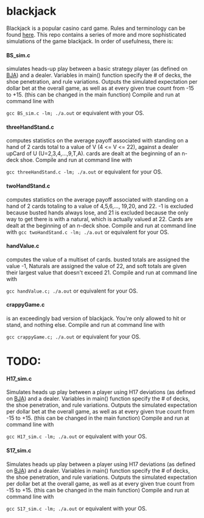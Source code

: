 # blackjack
Blackjack is a popular casino card game. Rules and terminology can be found [here](https://bicyclecards.com/how-to-play/blackjack/). This repo contains a series of more and more sophisticated simulations of the game blackjack. In order of usefulness, there is:

#### BS_sim.c
simulates heads-up play between a basic strategy player (as defined on [BJA](https://www.blackjackapprenticeship.com/blackjack-strategy-charts/)) and a dealer. Variables in main() function specify the # of decks, the shoe penetration, and rule variations. Outputs the simulated expectation per dollar bet at the overall game, as well as at every given true count from -15 to +15. (this can be changed in the main function)
Compile and run at command line with

`gcc BS_sim.c -lm; ./a.out`
or equivalent with your OS.

#### threeHandStand.c
computes statistics on the average payoff associated with standing on a hand of 2 cards total to a value of V (4 <= V <= 22), against a dealer upCard of U (U=2,3,4,...,9,T,A). cards are dealt at the beginning of an n-deck shoe.
Compile and run at command line with

`gcc threeHandStand.c -lm; ./a.out`
or equivalent for your OS.

#### twoHandStand.c
computes statistics on the average payoff associated with standing on a hand of 2 cards totaling to a value of 4,5,6,..., 19,20, and 22. -1 is excluded because busted hands always lose, and 21 is excluded because the only way to get there is with a natural, which is actually valued at 22. Cards are dealt at the beginning of an n-deck shoe.
Compile and run at command line with
`gcc twoHandStand.c -lm; ./a.out`
or equivalent for your OS.

#### handValue.c
computes the value of a multiset of cards. busted totals are assigned the value -1, Naturals are assigned the value of 22, and soft totals are given their largest value that doesn't exceed 21.
Compile and run at command line with

`gcc handValue.c; ./a.out`
or equivalent for your OS.

#### crappyGame.c
is an exceedingly bad version of blackjack. You're only allowed to hit or stand, and nothing else. 
Compile and run at command line with

`gcc crappyGame.c; ./a.out`
or equivalent for your OS.

# TODO:

#### H17_sim.c
Simulates heads up play between a player using H17 deviations (as defined on [BJA](https://www.blackjackapprenticeship.com/wp-content/uploads/2019/07/BJA_H17.pdf?utm_source=getresponse&utm_medium=email&utm_campaign=bja_deviations_charts&utm_content=Here+are+your+Blackjack+Deviations+Charts)) and a dealer. Variables in main() function specify the # of decks, the shoe penetration, and rule variations. Outputs the simulated expectation per dollar bet at the overall game, as well as at every given true count from -15 to +15. (this can be changed in the main function)
Compile and run at command line with

`gcc H17_sim.c -lm; ./a.out`
or equivalent with your OS.

#### S17_sim.c
Simulates heads up play between a player using H17 deviations (as defined on [BJA]( https://www.blackjackapprenticeship.com/wp-content/uploads/2019/07/BJA_S17.pdf?utm_source=getresponse&utm_medium=email&utm_campaign=bja_deviations_charts&utm_content=Here+are+your+Blackjack+Deviations+Charts)) and a dealer. Variables in main() function specify the # of decks, the shoe penetration, and rule variations. Outputs the simulated expectation per dollar bet at the overall game, as well as at every given true count from -15 to +15. (this can be changed in the main function)
Compile and run at command line with

`gcc S17_sim.c -lm; ./a.out`
or equivalent with your OS.
